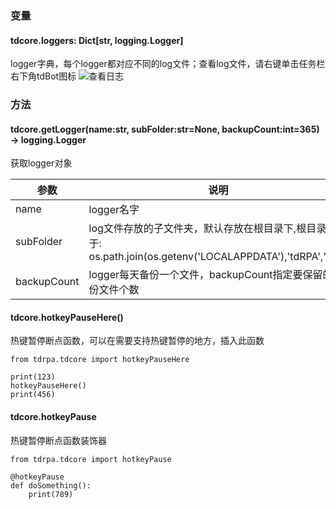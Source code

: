 ### 变量

#### tdcore.loggers: Dict[str, logging.Logger]
logger字典，每个logger都对应不同的log文件；查看log文件，请右键单击任务栏右下角tdBot图标
![查看日志](https://gitee.com/tdRPA/tdRPA/raw/master/doc/tdcore/img/view_log.png)



### 方法

#### tdcore.getLogger(name:str, subFolder:str=None, backupCount:int=365) -> logging.Logger
获取logger对象

|  参数 | 说明  |
|---|---|
|  name | logger名字  |
|  subFolder | log文件存放的子文件夹，默认存放在根目录下,根目录位于: os.path.join(os.getenv('LOCALAPPDATA'),'tdRPA','log')  |
|  backupCount | logger每天备份一个文件，backupCount指定要保留的备份文件个数  |


#### tdcore.hotkeyPauseHere()
热键暂停断点函数，可以在需要支持热键暂停的地方，插入此函数
```
from tdrpa.tdcore import hotkeyPauseHere

print(123)
hotkeyPauseHere()
print(456)
```


#### tdcore.hotkeyPause
热键暂停断点函数装饰器
```
from tdrpa.tdcore import hotkeyPause

@hotkeyPause
def doSomething():
    print(789)
```